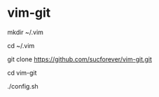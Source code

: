 vim-git
=======
mkdir ~/.vim

cd ~/.vim

git clone https://github.com/sucforever/vim-git.git 

cd vim-git

./config.sh

